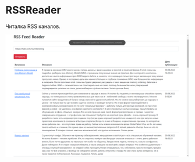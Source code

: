 # RSSReader

Читалка RSS каналов. 

![Иллюстрация к проекту](https://github.com/densaintp/RSSReader/raw/master/Presentation.png)
